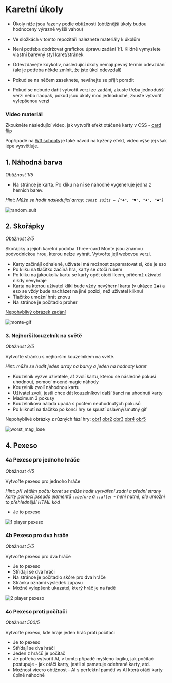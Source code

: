 # Karetní úkoly

- Úkoly níže jsou řazeny podle obtížnosti (obtížnější úkoly budou hodnoceny výrazně vyšší vahou)

- Ve složkách v tomto repozitáři naleznete materiály k úkolům

- Není potřeba dodržovat grafickou úpravu zadání 1:1. Klidně vymyslete vlastní barevný styl karet/stránek

- Odevzdávejte kdykoliv, následující úkoly nemají pevný termín odevzdání (ale je potřeba někde zmínit, že jste úkol odevzdali)

- Pokud se na něčem zaseknete, neváhejte se přijít poradit

- Pokud se nebude dařit vytvořit verzi ze zadání, zkuste třeba jednodušší verzi nebo naopak, pokud jsou úkoly moc jednoduché, zkuste vytvořit vylepšenou verzi



### Video materiál

Zkoukněte následující video, jak vytvořit efekt otáčené karty v CSS - [card flip](https://www.youtube.com/watch?v=OV8MVmtgmoY)

Popřípadě na [W3 schools](https://www.w3schools.com/howto/howto_css_flip_card.asp) je také návod na kýžený efekt, video výše jej však lépe vysvětluje.

## 1. Náhodná barva

*Obtížnost 1/5*

- Na stránce je karta. Po kliku na ní se náhodně vygeneruje jedna z herních barev.

*Hint: Může se hodit následující array: `const suits = ["♠", "♥", "♦", "♣"]˙`*

![random_suit](https://github.com/JS-Trebesin/ukoly_karty/assets/84028625/6ee0258a-bc0e-4174-a9fd-2c9ea299e925)


## 2. Skořápky

*Obtížnost 3/5*

Skořápky a jejich karetní podoba Three-card Monte jsou známou podvodnickou hrou, kterou nelze vyhrát. Vytvořte její webovou verzi.

- Karty začínájí odhalené, uživatel má možnost zapamatovat si, kde je eso
- Po kliku na tlačítko začíná hra, karty se otočí rubem
- Po kliku na jakoukoliv kartu se karty opět otočí lícem, přičemž uživatel nikdy nevyhraje
- Karta na kterou uživatel klikl bude vždy nevýherní karta (v ukázce 2♣) a eso se vždy bude nacházet na jiné pozici, než uživatel kliknul
- Tlačítko umožní hrát znovu
- Na stránce je počítadlo proher

[Nepohyblivý obrázek zadání](https://github.com/JS-Trebesin/ukoly_karty/assets/84028625/cf77cd0f-3b24-4fa7-a5f5-e98e1ac83d14)

![monte-gif](https://github.com/JS-Trebesin/ukoly_karty/assets/84028625/3898d491-29d7-4d44-9771-c971141d4aaa)





### 3. Nejhorší kouzelník na světě

*Obtížnost 3/5*

Vytvořte stránku s nejhorším kouzelníkem na světě.

*Hint: může se hodit jeden array na barvy a jeden na hodnoty karet*

- Kouzelník vyzve uživatele, ať zvolí kartu, kterou se následně pokusí uhodnout, pomocí ~~mocné magie~~ náhody
- Kouzelník zvolí náhodnou kartu
- Uživatel zvolí, jestli chce dát kouzelníkovi další šanci na uhodnutí karty
- Maximum 3 pokusy
- Kouzelníkova nálada upadá s počtem neuhodnutých pokusů
- Po kliknutí na tlačítko po konci hry se spustí oslavný/smutný gif

Nepohyblivé obrázky z různých fází hry: [obr1](https://github.com/JS-Trebesin/ukoly_karty/assets/84028625/c4966bfa-1ec1-4ab3-baae-7a6eb785e488) [obr2](https://github.com/JS-Trebesin/ukoly_karty/assets/84028625/6b4c2f0b-e66a-4d22-9d89-05b156b38d7e) [obr3](https://github.com/JS-Trebesin/ukoly_karty/assets/84028625/e7f0a882-b7b5-45a1-bf40-9301e44468f5) [obr4](https://github.com/JS-Trebesin/ukoly_karty/assets/84028625/5727e8b9-92b5-47a6-9974-6341d3312d5f) [obr5](https://github.com/JS-Trebesin/ukoly_karty/assets/84028625/57cc31ad-525a-45a5-af72-d8512bfc4d84)


![worst_mag_lose](https://github.com/JS-Trebesin/ukoly_karty/assets/84028625/1179e6a9-6690-4c1b-a40a-144b449ac14e)

## 4. Pexeso

### 4a Pexeso pro jednoho hráče

*Obtížnost 4/5*

Vytvořte pexeso pro jednoho hráče

*Hint: při větším počtu karet se může hodit vytváření zadní a přední strany karty pomocí pseudo elementů `::before` a `::after` - není nutné, ale umožní to přehlednější HTML kód*

- Je to pexeso

![1 player pexeso](https://github.com/JS-Trebesin/ukoly_karty/assets/84028625/3ae57dcd-9997-4f04-ab0f-2661b911e92a)



### 4b Pexeso pro dva hráče

*Obtížnost 5/5*

Vytvořte pexeso pro dva hráče

- Je to pexeso
- Střídají se dva hráči
- Na stránce je počítadlo skóre pro dva hráče
- Stránka oznámí výsledek zápasu
- Možné vylepšení: ukazatel, který hráč je na řadě
  
![2 player pexeso](https://github.com/JS-Trebesin/ukoly_karty/assets/84028625/6945c544-ac83-432f-b816-7f87efe8d83d)


### 4c Pexeso proti počítači

*Obtížnost 500/5*

Vytvořte pexeso, kde hraje jeden hráč proti počítači

- Je to pexeso
- Střídají se dva hráči
- Jeden z hráčů je počítač
- Je potřeba vytvořit AI, v tomto případě myšleno logiku, jak počítač postupuje - jak otáčí karty, jestli si pamatuje odehrané karty, atd.
- Možnost vícero obtížnost - AI s perfektní pamětí vs AI která otáčí karty úplně náhodně






